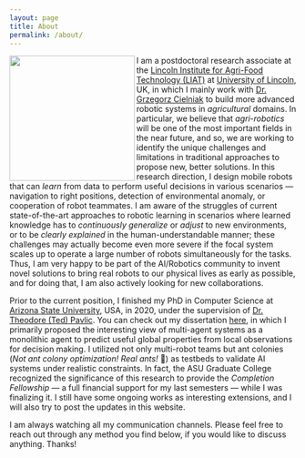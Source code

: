 ```yaml
---
layout: page
title: About
permalink: /about/
---
```


<!-- ![Profile](/images/profile_chicago_small.jpg) -->
<img align="left" width="220" src="../images/profile_canyon.jpg">

I am a postdoctoral research associate at the 
[Lincoln Institute for Agri-Food Technology (LIAT)](https://www.lincoln.ac.uk/home/liat) 
at [University of Lincoln](https://www.lincoln.ac.uk/home), UK, in which 
I mainly work with [Dr. Grzegorz Cielniak](https://staff.lincoln.ac.uk/gcielniak) to 
build more advanced robotic systems in *agricultural* domains.
In particular, we believe that *agri-robotics* will be one of the most important 
fields in the near future, and so, we are working to identify the unique challenges and limitations in traditional approaches to propose new, better solutions.
In this research direction, I design mobile robots that can *learn* from data to perform useful decisions in various scenarios &mdash; navigation to right positions, detection of environmental anomaly, or cooperation of robot teammates. 
I am aware of the struggles of current state-of-the-art approaches to robotic learning in scenarios where learned knowledge has to *continuously generalize* or *adjust* to new environments, or to be *clearly explained* in the human-understandable manner; these challenges may actually become even more severe if the focal system scales up to operate a large number of robots simultaneously for the tasks.
Thus, I am very happy to be part of the AI/Robotics community to invent novel solutions to bring real robots to our physical lives as early as possible, and for doing that, I am also actively looking for new collaborations.

Prior to the current position, I finished my PhD in Computer Science at [Arizona State University](https://www.asu.edu/), USA, in 2020, under the supervision of [Dr. Theodore (Ted) Pavlic](https://isearch.asu.edu/profile/1995237). You can check out my dissertation [here](https://search.proquest.com/openview/315da7f3afc6956f0befeee8568d5246/1?pq-origsite=gscholar&cbl=18750&diss=y), in which I primarily proposed the interesting view of multi-agent systems as a monolithic agent to predict useful global properties from local observations for decision making.
I utilized not only multi-robot teams but ant colonies (*Not ant colony optimization! Real ants!* 🐜) as testbeds to validate AI systems under realistic constraints. 
In fact, the ASU Graduate College recognized the significance of this research to provide the *Completion Fellowship* &mdash; a full financial support for my last semesters &mdash; while I was finalizing it. 
I still have some ongoing works as interesting extensions, and I will also try to post the updates in this website.

I am always watching all my communication channels. Please feel free to reach out through any method you find below, if you would like to discuss anything. Thanks!
